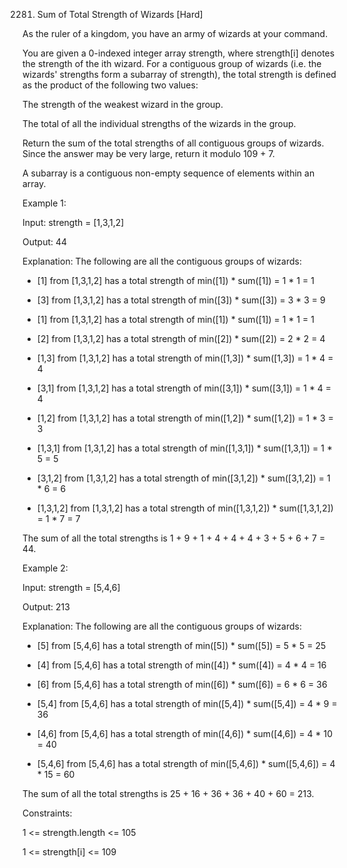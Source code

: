 2281. Sum of Total Strength of Wizards
[Hard]

As the ruler of a kingdom, you have an army of wizards at your command.

You are given a 0-indexed integer array strength, where strength[i] denotes the strength of the ith wizard. For a contiguous group of wizards (i.e. the wizards' strengths form a subarray of strength), the total strength is defined as the product of the following two values:

The strength of the weakest wizard in the group.

The total of all the individual strengths of the wizards in the group.

Return the sum of the total strengths of all contiguous groups of wizards. Since the answer may be very large, return it modulo 109 + 7.

A subarray is a contiguous non-empty sequence of elements within an array.

Example 1:

Input: strength = [1,3,1,2]

Output: 44

Explanation: The following are all the contiguous groups of wizards:

- [1] from [1,3,1,2] has a total strength of min([1]) * sum([1]) = 1 * 1 = 1

- [3] from [1,3,1,2] has a total strength of min([3]) * sum([3]) = 3 * 3 = 9

- [1] from [1,3,1,2] has a total strength of min([1]) * sum([1]) = 1 * 1 = 1

- [2] from [1,3,1,2] has a total strength of min([2]) * sum([2]) = 2 * 2 = 4

- [1,3] from [1,3,1,2] has a total strength of min([1,3]) * sum([1,3]) = 1 * 4 = 4

- [3,1] from [1,3,1,2] has a total strength of min([3,1]) * sum([3,1]) = 1 * 4 = 4

- [1,2] from [1,3,1,2] has a total strength of min([1,2]) * sum([1,2]) = 1 * 3 = 3

- [1,3,1] from [1,3,1,2] has a total strength of min([1,3,1]) * sum([1,3,1]) = 1 * 5 = 5

- [3,1,2] from [1,3,1,2] has a total strength of min([3,1,2]) * sum([3,1,2]) = 1 * 6 = 6

- [1,3,1,2] from [1,3,1,2] has a total strength of min([1,3,1,2]) * sum([1,3,1,2]) = 1 * 7 = 7

The sum of all the total strengths is 1 + 9 + 1 + 4 + 4 + 4 + 3 + 5 + 6 + 7 = 44.

Example 2:

Input: strength = [5,4,6]

Output: 213

Explanation: The following are all the contiguous groups of wizards: 

- [5] from [5,4,6] has a total strength of min([5]) * sum([5]) = 5 * 5 = 25

- [4] from [5,4,6] has a total strength of min([4]) * sum([4]) = 4 * 4 = 16

- [6] from [5,4,6] has a total strength of min([6]) * sum([6]) = 6 * 6 = 36

- [5,4] from [5,4,6] has a total strength of min([5,4]) * sum([5,4]) = 4 * 9 = 36

- [4,6] from [5,4,6] has a total strength of min([4,6]) * sum([4,6]) = 4 * 10 = 40

- [5,4,6] from [5,4,6] has a total strength of min([5,4,6]) * sum([5,4,6]) = 4 * 15 = 60

The sum of all the total strengths is 25 + 16 + 36 + 36 + 40 + 60 = 213.



Constraints:

1 <= strength.length <= 105

1 <= strength[i] <= 109